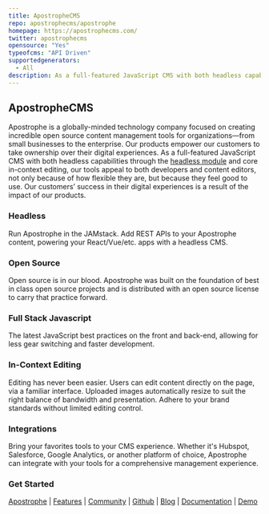 ```yaml
---
title: ApostropheCMS
repo: apostrophecms/apostrophe
homepage: https://apostrophecms.com/
twitter: apostrophecms
opensource: "Yes"
typeofcms: "API Driven"
supportedgenerators:
  - All
description: As a full-featured JavaScript CMS with both headless capabilities and in-context editing, our tools appeal to both developers and content editors, not only because of how flexible they are, but because they feel good to use.
---
```


## ApostropheCMS

Apostrophe is a globally-minded technology company focused on creating incredible open source content management tools for organizations—from small businesses to the enterprise. Our products empower our customers to take ownership over their digital experiences. As a full-featured JavaScript CMS with both headless capabilities through the [headless module](https://github.com/apostrophecms/apostrophe-headless) and core in-context editing, our tools appeal to both developers and content editors, not only because of how flexible they are, but because they feel good to use. Our customers’ success in their digital experiences is a result of the impact of our products.

### Headless

Run Apostrophe in the JAMstack. Add REST APIs to your Apostrophe content, powering your React/Vue/etc. apps with a headless CMS.

### Open Source

Open source is in our blood. Apostrophe was built on the foundation of best in class open source projects and is distributed with an open source license to carry that practice forward.

### Full Stack Javascript

The latest JavaScript best practices on the front and back-end, allowing for less gear switching and faster development.

### In-Context Editing

Editing has never been easier. Users can edit content directly on the page, via a familiar interface. Uploaded images automatically resize to suit the right balance of bandwidth and presentation. Adhere to your brand standards without limited editing control.

### Integrations

Bring your favorites tools to your CMS experience. Whether it's Hubspot, Salesforce, Google Analytics, or another platform of choice, Apostrophe can integrate with your tools for a comprehensive management experience.

### Get Started

[Apostrophe](https://apostrophecms.com/) | [Features](https://apostrophecms.com/features) | [Community](https://apostrophecms.com/get-involved) | [Github](https://github.com/apostrophecms/apostrophe) | [Blog](https://apostrophecms.com/blog) | [Documentation](https://docs.apostrophecms.org/) | [Demo](http://demo.apostrophecms.org/)
